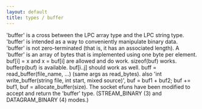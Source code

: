 ```yaml
---
layout: default
title: types / buffer
---
```



'buffer' is a cross between the LPC array type and the LPC string type.  
'buffer' is intended as a way to conveniently manipulate binary data.  
'buffer' is not zero-terminated (that is, it has an associated length).  A 
'buffer' is an array of bytes that is implemented using one byte per 
element. buf[i] = x and x = buf[i] are allowed and do work.  sizeof(buf) 
works. bufferp(buf) is available.  buf[i..j] should work as well. buff = 
read_buffer(file_name, ...) (same args as read_bytes). also 'int 
write_buffer(string file, int start, mixed source)', buf = buf1 + buf2; 
buf += buf1, buf = allocate_buffer(size). The socket efuns have been 
modified to accept and return the 'buffer' type.   (STREAM_BINARY (3) and 
DATAGRAM_BINARY (4) modes.)
